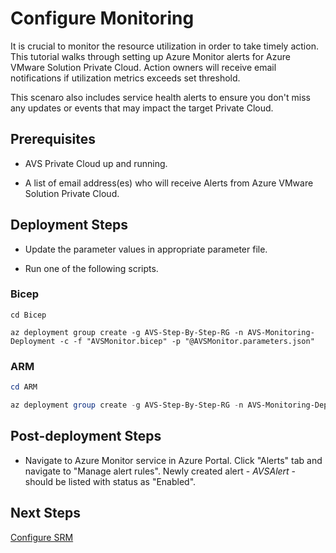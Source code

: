 # Configure Monitoring

It is crucial to monitor the resource utilization in order to take timely action. This tutorial walks through setting up Azure Monitor alerts for Azure VMware Solution Private Cloud. Action owners will receive email notifications if utilization metrics exceeds set threshold.

This scenaro also includes service health alerts to ensure you don't miss any updates or events that may impact the target Private Cloud.

## Prerequisites

* AVS Private Cloud up and running.

* A list of email address(es) who will receive Alerts from Azure VMware Solution Private Cloud.

## Deployment Steps

* Update the parameter values in appropriate parameter file.

* Run one of the following scripts.

### Bicep

```azurecli-interactive
cd Bicep

az deployment group create -g AVS-Step-By-Step-RG -n AVS-Monitoring-Deployment -c -f "AVSMonitor.bicep" -p "@AVSMonitor.parameters.json"
```

### ARM

```powershell
cd ARM

az deployment group create -g AVS-Step-By-Step-RG -n AVS-Monitoring-Deployment -c -f "AVSMonitor.deploy.json" -p "@AVSMonitor.parameters.json"
```

## Post-deployment Steps

* Navigate to Azure Monitor service in Azure Portal. Click "Alerts" tab and navigate to "Manage alert rules". Newly created alert - *AVSAlert* - should be listed with status as "Enabled".

## Next Steps

[Configure SRM](../../Addons/SRM/readme.md)
